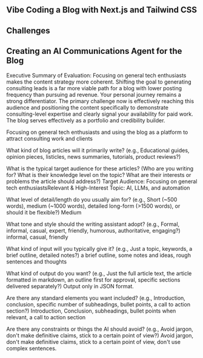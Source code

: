 ## Vibe Coding a Blog with Next.js and Tailwind CSS

## Challenges


## Creating an AI Communications Agent for the Blog
Executive Summary of Evaluation:
Focusing on general tech enthusiasts makes the content strategy more coherent. Shifting the goal to generating consulting leads is a far more viable path for a blog with lower posting frequency than pursuing ad revenue. Your personal journey remains a strong differentiator. The primary challenge now is effectively reaching this audience and positioning the content specifically to demonstrate consulting-level expertise and clearly signal your availability for paid work. The blog serves effectively as a portfolio and credibility builder.


Focusing on general tech enthusiasts and using the blog as a platform to attract consulting work and clients




What kind of blog articles will it primarily write? (e.g., Educational guides, opinion pieces, listicles, news summaries, tutorials, product reviews?)

What is the typical target audience for these articles? (Who are you writing for? What is their knowledge level on the topic? What are their interests or problems the article should address?)
Target Audience: Focusing on general tech enthusiastsRelevant & High-Interest Topic: AI, LLMs, and automation

What level of detail/length do you usually aim for? (e.g., Short (~500 words), medium (~1000 words), detailed long-form (>1500 words), or should it be flexible?)
Medium

What tone and style should the writing assistant adopt? (e.g., Formal, informal, casual, expert, friendly, humorous, authoritative, engaging?)
informal, casual, friendly


What kind of input will you typically give it? (e.g., Just a topic, keywords, a brief outline, detailed notes?)
a  brief outline, some notes and ideas, rough sentences and thoughts 

What kind of output do you want? (e.g., Just the full article text, the article formatted in markdown, an outline first for approval, specific sections delivered separately?)
Output only in JSON format.


Are there any standard elements you want included? (e.g., Introduction, conclusion, specific number of subheadings, bullet points, a call to action section?)
Introduction, Conclusion, subheadings, bullet points when relevant, a call to action section

Are there any constraints or things the AI should avoid? (e.g., Avoid jargon, don't make definitive claims, stick to a certain point of view?)
Avoid jargon, don't make definitive claims, stick to a certain point of view, don't use complex sentences. 